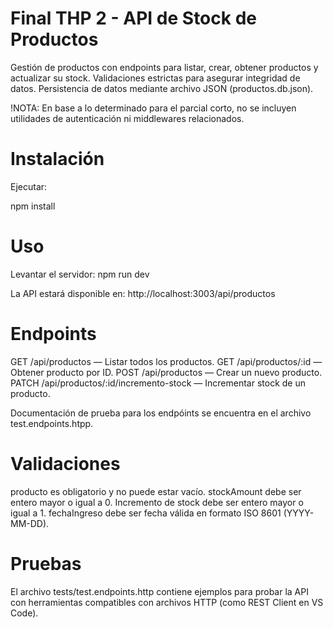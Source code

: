 # Final THP 2 - API de Stock de Productos

Gestión de productos con endpoints para listar, crear, obtener productos y actualizar su stock.
Validaciones estrictas para asegurar integridad de datos.
Persistencia de datos mediante archivo JSON (productos.db.json).

!NOTA: En base a lo determinado para el parcial corto, no se incluyen utilidades de autenticación ni middlewares relacionados.

# Instalación

Ejecutar:

npm install

# Uso

Levantar el servidor:
npm run dev

La API estará disponible en: http://localhost:3003/api/productos

# Endpoints

GET /api/productos — Listar todos los productos.
GET /api/productos/:id — Obtener producto por ID.
POST /api/productos — Crear un nuevo producto.
PATCH /api/productos/:id/incremento-stock — Incrementar stock de un producto.

Documentación de prueba para los endpóints se encuentra en el archivo test.endpoints.htpp.

# Validaciones

producto es obligatorio y no puede estar vacío.
stockAmount debe ser entero mayor o igual a 0.
Incremento de stock debe ser entero mayor o igual a 1.
fechaIngreso debe ser fecha válida en formato ISO 8601 (YYYY-MM-DD).

# Pruebas

El archivo tests/test.endpoints.http contiene ejemplos para probar la API con herramientas compatibles con archivos HTTP (como REST Client en VS Code).

